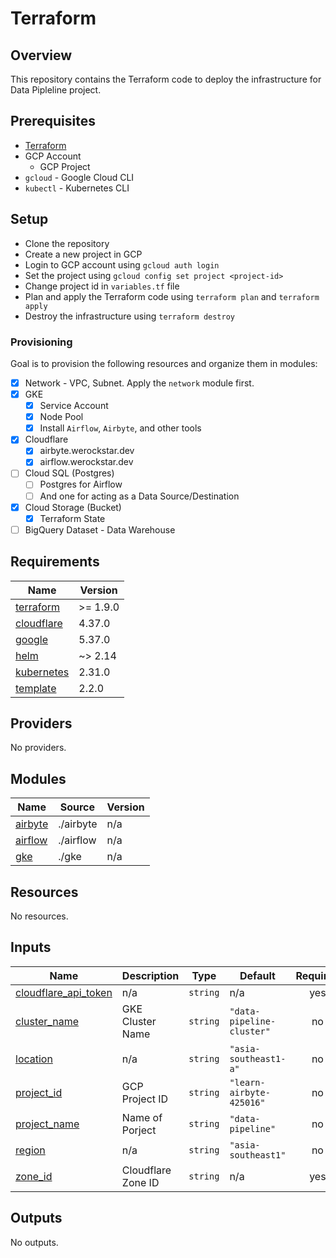 # Terraform

## Overview

This repository contains the Terraform code to deploy the infrastructure for Data Pipleline project.

## Prerequisites

- [Terraform](https://learn.hashicorp.com/tutorials/terraform/install-cli)
- GCP Account
  - GCP Project
- `gcloud` - Google Cloud CLI
- `kubectl` - Kubernetes CLI

## Setup

- Clone the repository
- Create a new project in GCP
- Login to GCP account using `gcloud auth login`
- Set the project using `gcloud config set project <project-id>`
- Change project id in `variables.tf` file
- Plan and apply the Terraform code using `terraform plan` and `terraform apply`
- Destroy the infrastructure using `terraform destroy`

### Provisioning

Goal is to provision the following resources and organize them in modules:

- [x] Network - VPC, Subnet. Apply the `network` module first.
- [x] GKE
  - [x] Service Account
  - [x] Node Pool
  - [x] Install `Airflow`, `Airbyte`, and other tools
- [x] Cloudflare
  - [x] airbyte.werockstar.dev
  - [x] airflow.werockstar.dev
- [ ] Cloud SQL (Postgres)
  - [ ] Postgres for Airflow
  - [ ] And one for acting as a Data Source/Destination
- [x] Cloud Storage (Bucket)
  - [x] Terraform State
- [ ] BigQuery Dataset - Data Warehouse

<!-- BEGIN_TF_DOCS -->
## Requirements

| Name | Version |
|------|---------|
| <a name="requirement_terraform"></a> [terraform](#requirement\_terraform) | >= 1.9.0 |
| <a name="requirement_cloudflare"></a> [cloudflare](#requirement\_cloudflare) | 4.37.0 |
| <a name="requirement_google"></a> [google](#requirement\_google) | 5.37.0 |
| <a name="requirement_helm"></a> [helm](#requirement\_helm) | ~> 2.14 |
| <a name="requirement_kubernetes"></a> [kubernetes](#requirement\_kubernetes) | 2.31.0 |
| <a name="requirement_template"></a> [template](#requirement\_template) | 2.2.0 |

## Providers

No providers.

## Modules

| Name | Source | Version |
|------|--------|---------|
| <a name="module_airbyte"></a> [airbyte](#module\_airbyte) | ./airbyte | n/a |
| <a name="module_airflow"></a> [airflow](#module\_airflow) | ./airflow | n/a |
| <a name="module_gke"></a> [gke](#module\_gke) | ./gke | n/a |

## Resources

No resources.

## Inputs

| Name | Description | Type | Default | Required |
|------|-------------|------|---------|:--------:|
| <a name="input_cloudflare_api_token"></a> [cloudflare\_api\_token](#input\_cloudflare\_api\_token) | n/a | `string` | n/a | yes |
| <a name="input_cluster_name"></a> [cluster\_name](#input\_cluster\_name) | GKE Cluster Name | `string` | `"data-pipeline-cluster"` | no |
| <a name="input_location"></a> [location](#input\_location) | n/a | `string` | `"asia-southeast1-a"` | no |
| <a name="input_project_id"></a> [project\_id](#input\_project\_id) | GCP Project ID | `string` | `"learn-airbyte-425016"` | no |
| <a name="input_project_name"></a> [project\_name](#input\_project\_name) | Name of Porject | `string` | `"data-pipeline"` | no |
| <a name="input_region"></a> [region](#input\_region) | n/a | `string` | `"asia-southeast1"` | no |
| <a name="input_zone_id"></a> [zone\_id](#input\_zone\_id) | Cloudflare Zone ID | `string` | n/a | yes |

## Outputs

No outputs.
<!-- END_TF_DOCS -->
